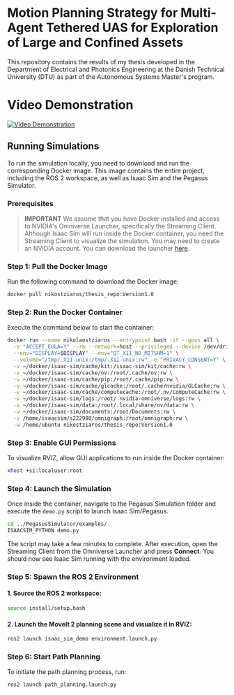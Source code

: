 # Motion Planning Strategy for Multi-Agent Tethered UAS for Exploration of Large and Confined Assets

This repository contains the results of my thesis developed in the Department of Electrical and Photonics Engineering at the Danish Technical University (DTU) as part of the Autonomous Systems Master's program.

# Video Demonstration


[![Video Demonstration](http://i3.ytimg.com/vi/2MsdKgXXRzo/hqdefault.jpg)](https://youtu.be/2MsdKgXXRzo)


## Running Simulations

To run the simulation locally, you need to download and run the corresponding Docker image. This image contains the entire project, including the ROS 2 workspace, as well as Isaac Sim and the Pegasus Simulator.

### Prerequisites

> **IMPORTANT** We assume that you have Docker installed and access to NVIDIA's Omniverse Launcher, specifically the Streaming Client. Although Isaac Sim will run inside the Docker container, you need the Streaming Client to visualize the simulation. You may need to create an NVIDIA account. You can download the launcher [here](https://developer.nvidia.com/omniverse#section-getting-started).

### Step 1: Pull the Docker Image

Run the following command to download the Docker image:

```sh
docker pull nikostziaros/thesis_repo:Version1.0
```

### Step 2: Run the Docker Container

Execute the command below to start the container:

```sh
docker run --name nikolaostziaros --entrypoint bash -it --gpus all \
  -e "ACCEPT_EULA=Y" --rm --network=host --privileged --device /dev/dri \
  --env="DISPLAY=$DISPLAY" --env="QT_X11_NO_MITSHM=1" \
  --volume="/tmp/.X11-unix:/tmp/.X11-unix:rw" -e "PRIVACY_CONSENT=Y" \
  -v ~/docker/isaac-sim/cache/kit:/isaac-sim/kit/cache:rw \
  -v ~/docker/isaac-sim/cache/ov:/root/.cache/ov:rw \
  -v ~/docker/isaac-sim/cache/pip:/root/.cache/pip:rw \
  -v ~/docker/isaac-sim/cache/glcache:/root/.cache/nvidia/GLCache:rw \
  -v ~/docker/isaac-sim/cache/computecache:/root/.nv/ComputeCache:rw \
  -v ~/docker/isaac-sim/logs:/root/.nvidia-omniverse/logs:rw \
  -v ~/docker/isaac-sim/data:/root/.local/share/ov/data:rw \
  -v ~/docker/isaac-sim/documents:/root/Documents:rw \
  -v /home/isaacsim/s222980/omnigraph:/root/omnigraph:rw \
  -w /home/ubuntu nikostziaros/thesis_repo:Version1.0
```

### Step 3: Enable GUI Permissions

To visualize RVIZ, allow GUI applications to run inside the Docker container:

```sh
xhost +si:localuser:root
```

### Step 4: Launch the Simulation

Once inside the container, navigate to the Pegasus Simulation folder and execute the `demo.py` script to launch Isaac Sim/Pegasus.

```sh
cd ../PegasusSimulator/examples/
ISAACSIM_PYTHON demo.py
```

The script may take a few minutes to complete. After execution, open the Streaming Client from the Omniverse Launcher and press **Connect**. You should now see Isaac Sim running with the environment loaded.

### Step 5: Spawn the ROS 2 Environment

#### 1. Source the ROS 2 workspace:

```sh
source install/setup.bash
```

#### 2. Launch the MoveIt 2 planning scene and visualize it in RVIZ:

```sh
ros2 launch isaac_sim_demo environment.launch.py
```

### Step 6: Start Path Planning

To initiate the path planning process, run:

```sh
ros2 launch path_planning.launch.py
```


